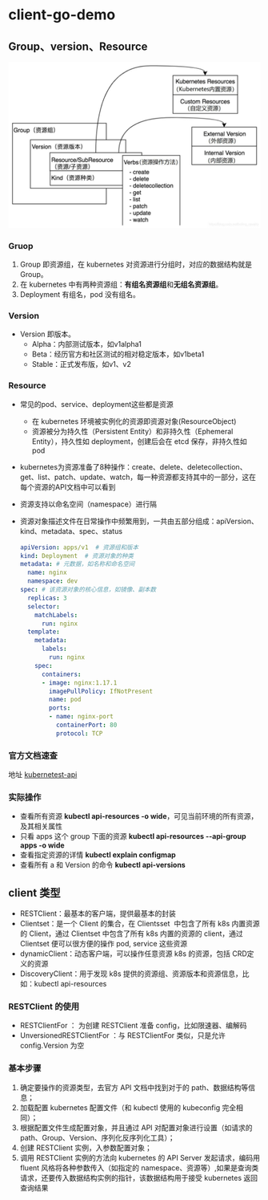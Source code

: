 # client-go-demo

## Group、version、Resource

![](./image/group-version-resource.jpeg)



### Gruop

1. Group 即资源组，在 kubernetes 对资源进行分组时，对应的数据结构就是 Group。
2. 在 kubernetes 中有两种资源组：**有组名资源组**和**无组名资源组**。
3. Deployment 有组名，pod 没有组名。

### Version

* Version 即版本。
  * Alpha：内部测试版本，如v1alpha1
  * Beta：经历官方和社区测试的相对稳定版本，如v1beta1
  * Stable：正式发布版，如v1、v2

### Resource

* 常见的pod、service、deployment这些都是资源

  * 在 kubernetes 环境被实例化的资源即资源对象(ResourceObject)
  * 资源被分为持久性（Persistent Entity）和非持久性（Ephemeral Entity），持久性如 deployment，创建后会在 etcd 保存，非持久性如 pod

* kubernetes为资源准备了8种操作：create、delete、deletecollection、get、list、patch、update、watch，每一种资源都支持其中的一部分，这在每个资源的API文档中可以看到

* 资源支持以命名空间（namespace）进行隔

* 资源对象描述文件在日常操作中频繁用到，一共由五部分组成：apiVersion、kind、metadata、spec、status

  ```yaml
  apiVersion: apps/v1  # 资源组和版本
  kind: Deployment	# 资源对象的种类
  metadata:	# 元数据，如名称和命名空间
    name: nginx
    namespace: dev
  spec:	# 该资源对象的核心信息，如镜像、副本数
    replicas: 3
    selector:
      matchLabels:
        run: nginx
    template:
      metadata:
        labels:
          run: nginx
      spec:
        containers:
        - image: nginx:1.17.1
          imagePullPolicy: IfNotPresent
          name: pod
          ports:
          - name: nginx-port
            containerPort: 80
            protocol: TCP
  ```



### 官方文档速查

地址 [kubernetest-api](https://kubernetes.io/docs/reference/kubernetes-api/)



### 实际操作

* 查看所有资源 **kubectl api-resources -o wide**，可见当前环境的所有资源，及其相关属性
* 只看 apps 这个 group 下面的资源 **kubectl api-resources --api-group apps -o wide**
* 查看指定资源的详情 **kubectl explain configmap**
* 查看所有 a 和 Version 的命令 **kubectl api-versions**



### 

## client 类型

* RESTClient：最基本的客户端，提供最基本的封装
* Clientset：是一个 Client 的集合，在 Clientsset  中包含了所有 k8s 内置资源的 Client，通过 Clientset 中包含了所有 k8s 内置的资源的 client，通过 Clientset 便可以很方便的操作 pod, service 这些资源
* dynamicClient：动态客户端，可以操作任意资源 k8s 的资源，包括 CRD定义的资源
* DiscoveryClient：用于发现 k8s 提供的资源组、资源版本和资源信息，比如：kubectl api-resources

### RESTClient 的使用

* RESTClientFor ： 为创建 RESTClient 准备 config，比如限速器、编解码
* UnversionedRESTClientFor ：与 RESTClientFor 类似，只是允许 config.Version 为空

### 基本步骤

1. 确定要操作的资源类型，去官方 API 文档中找到对于的 path、数据结构等信息；
2. 加载配置 kubernetes 配置文件（和 kubectl 使用的 kubeconfig 完全相同）；
3. 根据配置文件生成配置对象，并且通过 API 对配置对象进行设置（如请求的 path、Group、Version、序列化反序列化工具）；
4. 创建 RESTClient 实例，入参数配置对象；
5. 调用 RESTClient 实例的方法向 kubernetes 的 API Server 发起请求，编码用 fluent 风格将各种参数传入（如指定的 namespace、资源等）,如果是查询类请求，还要传入数据结构实例的指针，该数据结构用于接受 kubernetes 返回查询结果

